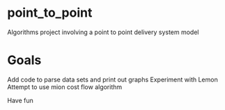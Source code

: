 # point_to_point
Algorithms project involving a point to point delivery system model


# Goals
Add code to parse data sets and print out graphs
Experiment with Lemon
Attempt to use mion cost flow algorithm

Have fun
